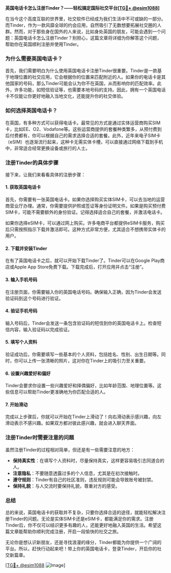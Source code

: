 **英国电话卡怎么注册Tinder？——轻松搞定国际社交平台[[TG💪+ @esim1088](https://t.me/s/esim1088)]**

在当今这个高度互联的世界里，社交软件已经成为我们生活中不可或缺的一部分。而Tinder，作为一款风靡全球的约会应用，自然吸引了无数想要拓展社交圈的人群。然而，对于那些身在国外的人来说，比如身处英国的朋友，可能会遇到一个问题：英国电话卡怎么注册Tinder？别担心，这篇文章将详细为你解答这个问题，帮助你在英国顺利注册并使用Tinder。

### **为什么需要英国电话卡？**

首先，我们需要明白为什么使用英国电话卡注册Tinder很重要。Tinder是一款基于地理位置的社交应用，它会根据你的位置来匹配附近的人。如果你的电话卡是其他国家的号码，那么Tinder可能会认为你不在英国，从而影响你的匹配效率。此外，许多功能，如短信验证等，也需要本地号码的支持。因此，拥有一个英国电话卡不仅能让你更好地融入当地文化，还能提升你的社交体验。

### **如何选择英国电话卡？**

在英国，有多种方式可以获得电话卡。最常见的方式是通过实体运营商购买SIM卡，比如EE、O2、Vodafone等。这些运营商提供的套餐种类繁多，从预付费到后付费都有，你可以根据自己的需求选择合适的套餐。此外，近年来电子SIM卡（eSIM）也逐渐流行起来，这种卡无需实体卡槽，可以直接通过网络下载到手机中，非常适合经常更换设备或旅行的人士。

### **注册Tinder的具体步骤**

接下来，让我们来看看具体的注册步骤：

#### **1. 获取英国电话卡**

首先，你需要有一张英国电话卡。如果你选择购买实体SIM卡，可以去当地的运营商营业厅办理。通常，你需要提供护照或签证等身份证明文件。如果是购买预付费SIM卡，可能不需要额外的身份验证。记得选择适合自己的套餐，并激活电话卡。

如果你选择eSIM卡，可以通过网上购买。许多电商平台都提供eSIM卡服务，购买后只需按照指示下载并激活即可。这种方式非常方便，尤其适合不想携带实体卡的用户。

#### **2. 下载并安装Tinder**

在有了英国电话卡之后，就可以开始下载Tinder了。Tinder可以在Google Play商店或Apple App Store免费下载。下载完成后，打开应用并点击“注册”。

#### **3. 输入手机号码**

在注册页面，你需要输入你的英国电话号码。确保输入正确，因为Tinder会发送验证码到这个号码进行验证。

#### **4. 验证手机号码**

输入号码后，Tinder会发送一条包含验证码的短信到你的英国电话卡上。检查短信内容，输入验证码以完成验证。

#### **5. 填写个人资料**

验证成功后，你需要填写一些基本的个人资料，包括姓名、性别、出生日期等。同时，你可以上传一张清晰的照片，这对你在Tinder上的吸引力至关重要。

#### **6. 设置兴趣爱好和偏好**

Tinder会要求你设置一些兴趣爱好和择偶偏好，比如年龄范围、地理位置等。这些信息可以帮助Tinder更准确地为你匹配合适的人。

#### **7. 开始滑动**

完成以上步骤后，你就可以开始在Tinder上滑动了！向右滑动表示感兴趣，向左滑动表示不感兴趣。如果双方都对彼此感兴趣，就会进入聊天界面。

### **注册Tinder时需要注意的问题**

虽然注册Tinder的过程相对简单，但还是有一些需要注意的地方：

- **保持真实性**：在填写个人资料时，尽量保持真实，这样更容易吸引志同道合的人。
- **注意隐私**：不要随意透露过多的个人信息，尤其是在初次接触时。
- **遵守规则**：Tinder有自己的社区准则，违反规则可能会导致账号被封禁。
- **保持礼貌**：与人交流时要保持礼貌，尊重对方的感受。

### **总结**

总的来说，英国电话卡的获取并不复杂，只要你选择合适的途径，就能轻松解决注册Tinder的问题。无论是实体SIM卡还是eSIM卡，都能满足你的需求。注册Tinder后，你不仅可以结识更多有趣的人，还能更好地融入英国的生活。希望这篇文章能帮助你顺利完成注册，开启一段愉快的社交之旅。

无论你是想认识新朋友，还是寻找浪漫的缘分，Tinder都能为你提供一个广阔的平台。所以，赶快行动起来吧！带上你的英国电话卡，登录Tinder，开启你的社交新篇章。

[[TG💪+ @esim1088](https://t.me/s/esim1088) ![Image](https://i.postimg.cc/4NQfJmqS/Snipaste-2025-05-13-00-14-12.png)]